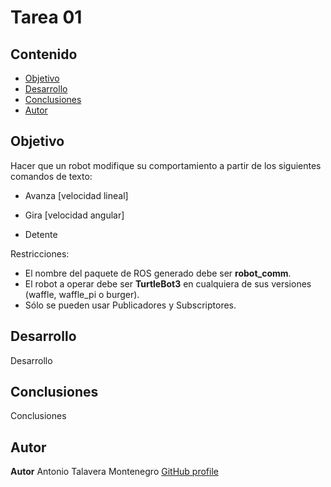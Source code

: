 # Tarea 01

## Contenido

+ [Objetivo](#objetivo)
+ [Desarrollo](#desarrollo)
+ [Conclusiones](#conclusiones)
+ [Autor](#autor)

## Objetivo

Hacer que un robot modifique su comportamiento a partir de los siguientes comandos de texto:

+ Avanza [velocidad lineal]

+ Gira [velocidad angular]

+ Detente

Restricciones:
+ El nombre del paquete de ROS generado debe ser **robot_comm**.
+ El robot a operar debe ser **TurtleBot3** en cualquiera de sus versiones (waffle, waffle_pi o burger).
+ Sólo se pueden usar Publicadores y Subscriptores.

## Desarrollo

Desarrollo

## Conclusiones

Conclusiones

## Autor

**Autor** Antonio Talavera Montenegro [GitHub profile](https://github.com/atalaveram)